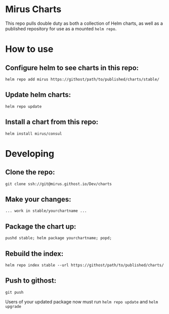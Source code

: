 Mirus Charts
===
This repo pulls double duty as both a collection of Helm charts, as well as a published repository for use as a mounted `helm repo`.


How to use
===

Configure helm to see charts in this repo:
---
`helm repo add mirus https://githost/path/to/published/charts/stable/`

Update helm charts:
---
`helm repo update`

Install a chart from this repo:
---
`helm install mirus/consul`


Developing
===

Clone the repo:
---
`git clone ssh://git@mirus.githost.io/Dev/charts`

Make your changes:
---
`... work in stable/yourchartname ...`

Package the chart up:
---
`pushd stable; helm package yourchartname; popd;`

Rebuild the index:
---
`helm repo index stable --url https://githost/path/to/published/charts/`

Push to githost:
---
`git push`

Users of your updated package now must run `helm repo update` and `helm upgrade`